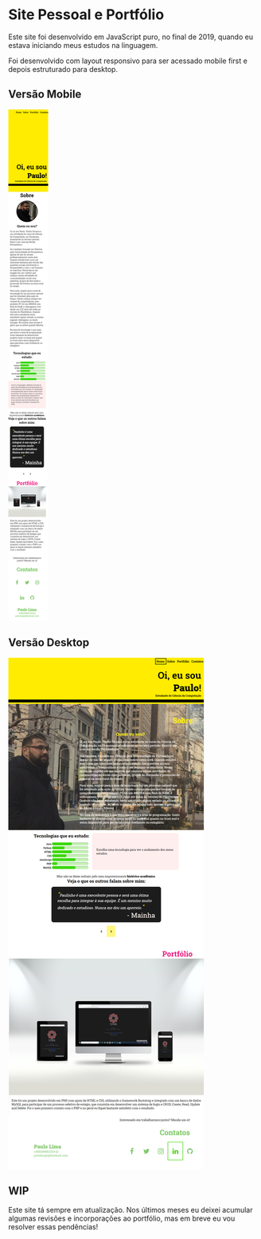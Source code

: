 <h1>Site Pessoal e Portfólio</h1>

Este site foi desenvolvido em JavaScript puro, no final de 2019, quando eu estava iniciando meus estudos na linguagem. 

Foi desenvolvido com layout responsivo para ser acessado mobile first e depois estruturado para desktop. 

<h2>Versão Mobile</h2>
<img src="mobile.png">

<h2>Versão Desktop</h2>
<img src="desktop.png">

<h2>WIP</h2>
Este site tá sempre em atualização. Nos últimos meses eu deixei acumular algumas revisões e incorporações ao portfólio, mas em breve eu vou resolver essas pendências!

